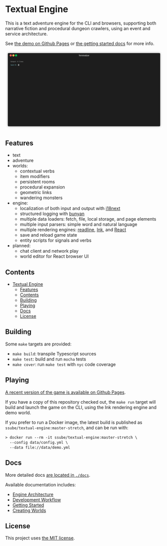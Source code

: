 # Textual Engine

This is a text adventure engine for the CLI and browsers, supporting both narrative fiction and procedural dungeon
crawlers, using an event and service architecture.

See [the demo on Github Pages](https://ssube.github.io/textual-engine/) or [the getting started docs](docs/getting-started.md) for more info.

[![snippet of wandering goblins and attacking bats](docs/readme-demo.gif)](https://ssube.github.io/textual-engine/)

## Features

- text
- adventure
- worlds:
  - contextual verbs
  - item modifiers
  - persistent rooms
  - procedural expansion
  - geometric links
  - wandering monsters
- engine:
  - localization of both input and output with [i18next](https://github.com/i18next/i18next)
  - structured logging with [bunyan](https://github.com/trentm/node-bunyan)
  - multiple data loaders: fetch, file, local storage, and page elements
  - multiple input parsers: simple word and natural language
  - multiple rendering engines: [readline](https://nodejs.org/api/readline.html), [Ink](https://github.com/vadimdemedes/ink), and [React](https://github.com/facebook/react/)
  - save and reload game state
  - entity scripts for signals and verbs
- planned:
  - chat client and network play
  - world editor for React browser UI

## Contents

- [Textual Engine](#textual-engine)
  - [Features](#features)
  - [Contents](#contents)
  - [Building](#building)
  - [Playing](#playing)
  - [Docs](#docs)
  - [License](#license)

## Building

Some `make` targets are provided:

- `make build`: transpile Typescript sources
- `make test`: build and run `mocha` tests
- `make cover`: run `make test` with `nyc` code coverage

## Playing

[A recent version of the game is available on Github Pages](https://ssube.github.io/textual-engine/).

If you have a copy of this repository checked out, the `make run` target will build and launch the game on the CLI,
using the Ink rendering engine and demo world.

If you prefer to run a Docker image, the latest build is published as `ssube/textual-engine:master-stretch`, and can
be run with:

```shell
> docker run --rm -it ssube/textual-engine:master-stretch \
  --config data/config.yml \
  --data file://data/demo.yml
```

## Docs

More detailed docs [are located in `./docs`](docs/).

Available documentation includes:

- [Engine Architecture](docs/architecture.md)
- [Development Workflow](docs/development.md)
- [Getting Started](docs/getting-started.md)
- [Creating Worlds](docs/world-templates.md)

## License

This project uses [the MIT license](LICENSE.md).
